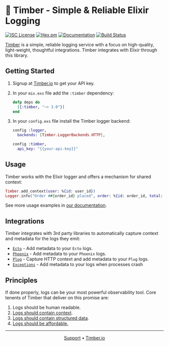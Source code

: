 # 🌲 Timber - Simple & Reliable Elixir Logging

[![ISC License](https://img.shields.io/badge/license-ISC-ff69b4.svg)](LICENSE.md)
[![Hex.pm](https://img.shields.io/hexpm/v/timber.svg?maxAge=18000=plastic)](https://hex.pm/packages/timber)
[![Documentation](https://img.shields.io/badge/hexdocs-latest-blue.svg)](https://hexdocs.pm/timber/index.html)
[![Build Status](https://travis-ci.org/timberio/timber-elixir.svg?branch=master)](https://travis-ci.org/timberio/timber-elixir)

[Timber](timber) is a simple, reliable logging service with a focus on
high-quality, light-weight, thoughtful integrations. Timber integrates with
Elixir through this library.

## Getting Started

1. Signup at [Timber.io][signup] to get your API key.

2. In your `mix.exs` file add the `:timber` dependency:

    ```elixir
    defp deps do
      [{:timber, "~> 3.0"}]
    end
    ```

3. In your `config.exs` file install the Timber logger backend:

    ```elixir
    config :logger,
      backends: [Timber.LoggerBackends.HTTP],

    config :timber,
      api_key: "{{your-api-key}}"
    ```

## Usage

Timber works with the Elixir logger and offers a mechanism for shared context:

```elixir
Timber.add_context(user: %{id: user_id})
Logger.info("Order ##{order_id} placed", order: %{id: order_id, total: total})
```

See more usage examples in [our documentation][docs].

## Integrations

Timber integrates with 3rd party libraries to automatically capture context
and metadata for the logs they emit:

* [`Ecto`](https://github.com/timberio/timber-elixir-ecto) - Add metadata to your `Ecto` logs.
* [`Phoenix`](https://github.com/timberio/timber-elixir-phoenix) - Add metadata to your `Phoenix` logs.
* [`Plug`](https://github.com/timberio/timber-elixir-plug) - Capture HTTP context and add metadata to your `Plug` logs.
* [`Exceptions`](https://github.com/timberio/timber-elixir-exceptions) - Add metadata to your logs when processes crash

## Principles

If done properly, logs can be your most powerful observability tool. Core
tenents of Timber that deliver on this promise are:

1. Logs should be human readable.
2. [Logs should contain context][setting_context].
3. [Logs should contain structured data][structured_logging].
4. [Logs should be affordable.][pricing]

---

<p align="center">
<a href="mailto:support@timber.io">Support</a> &bull;
<a href="https://timber.io">Timber.io</a>
</p>

[docs]: https://docs.timber.io/integrations/elixir
[pricing]: https://timber.io/pricing
[setting_context]: /USAGE.md#setting-context
[structured_logging]: /USAGE.md#logging-structured-data
[signup]: https://app.timber.io
[support]: mailto:support@timber.io
[timber]: https://timber.io
